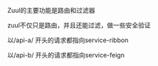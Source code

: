 Zuul的主要功能是路由和过滤器

zuul不仅只是路由，并且还能过滤，做一些安全验证

以/api-a/ 开头的请求都指向service-ribbon

以/api-b/ 开头的请求都指向service-feign